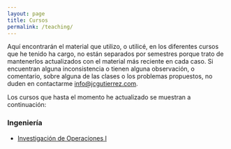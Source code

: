 ```yaml
---
layout: page
title: Cursos
permalink: /teaching/
---
```


Aquí encontrarán el material que utilizo, o utilicé, en los diferentes cursos que he tenido ha cargo, no están separados por semestres porque trato de mantenerlos actualizados con el material más reciente en cada caso. Si encuentran alguna inconsistencia o tienen alguna observación, o comentario, sobre alguna de las clases o los problemas propuestos, no duden en contactarme [info@jcgutierrez.com](mailto:info@jcgutierrez.com).

Los cursos que hasta el momento he actualizado se muestran a continuación:

### Ingeniería

  - [Investigación de Operaciones I](https://fbh99.github.io/about/)

